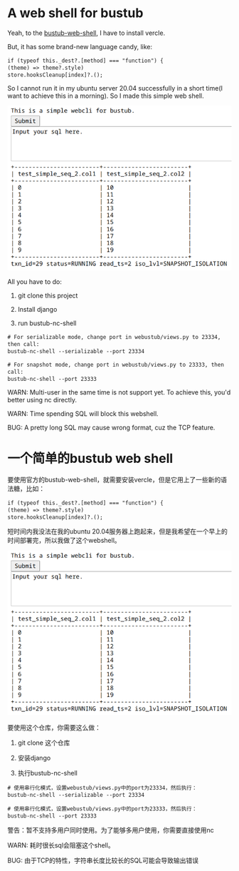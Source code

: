 # A web shell for bustub

Yeah, to the [bustub-web-shell](https://github.com/skyzh/bustub-web-shell), I have to install vercle.

But, it has some brand-new language candy, like:

```javascipt
if (typeof this._dest?.[method] === "function") {
(theme) => theme?.style)
store.hooksCleanup[index]?.();
```

So I cannot run it in my ubuntu server 20.04 successfully in a short time(I want to achieve this in a morning). So I made this simple web shell.

![example](example.png)

All you have to do:

1. git clone this project

2. Install django

3. run bustub-nc-shell

```shell
# For serializable mode, change port in webustub/views.py to 23334, then call:
bustub-nc-shell --serializable --port 23334
```

```shell
# For snapshot mode, change port in webustub/views.py to 23333, then call:
bustub-nc-shell --port 23333
```

WARN: Multi-user in the same time is not support yet. To achieve this, you'd better using nc directly.

WARN: Time spending SQL will block this webshell.

BUG: A pretty long SQL may cause wrong format, cuz the TCP feature.

# 一个简单的bustub web shell

要使用官方的bustub-web-shell，就需要安装vercle，但是它用上了一些新的语法糖，比如：

```javascipt
if (typeof this._dest?.[method] === "function") {
(theme) => theme?.style)
store.hooksCleanup[index]?.();
```

短时间内我没法在我的ubuntu 20.04服务器上跑起来，但是我希望在一个早上的时间部署完，所以我做了这个webshell。

![example](example.png)

要使用这个仓库，你需要这么做：

1. git clone 这个仓库

2. 安装django

3. 执行bustub-nc-shell

```shell
# 使用串行化模式，设置webustub/views.py中的port为23334，然后执行：
bustub-nc-shell --serializable --port 23334
```

```shell
# 使用串行化模式，设置webustub/views.py中的port为23333，然后执行：
bustub-nc-shell --port 23333
```

警告：暂不支持多用户同时使用。为了能够多用户使用，你需要直接使用nc

WARN: 耗时很长sql会阻塞这个shell。

BUG: 由于TCP的特性，字符串长度比较长的SQL可能会导致输出错误
